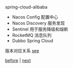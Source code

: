 spring-cloud-alibaba  
- Nacos Config 配置中心  
- Nacos Discovery 服务发现  
- Sentinel 用于服务降级和熔断  
- RocketMQ 消息队列  
- Dubbo Spring Cloud  

版本对应关系 [see](15/1.md)  

[before](14.md) | [next](16.md)  